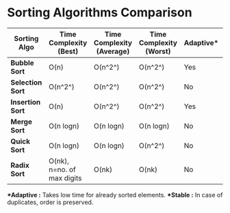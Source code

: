# Sorting Algorithms Comparison

| Sorting Algo       | Time Complexity (Best)     | Time Complexity (Average) | Time Complexity (Worst) | Adaptive\* | Stable\* | Space Complexity   |
| ------------------ | -------------------------- | ------------------------- | ----------------------- | ---------- | -------- | ------------------ |
| **Bubble Sort**    | O(n)                       | O(n^2^)                   | O(n^2^)                 | Yes        | Yes      | O(1)               |
| **Selection Sort** | O(n^2^)                    | O(n^2^)                   | O(n^2^)                 | No         | Yes      | O(1)               |
| **Insertion Sort** | O(n)                       | O(n^2^)                   | O(n^2^)                 | Yes        | Yes      | O(1)               |
| **Merge Sort**     | O(n logn)                  | O(n logn)                 | O(n logn)               | No         | Yes      | O(n + logn) ~ O(n) |
| **Quick Sort**     | O(n logn)                  | O(n logn)                 | O(n^2^)                 | No         | No       | O(logn)            |
| **Radix Sort**     | O(nk), n=no. of max digits | O(nk)                     | O(nk)                   | No         | Yes      | O(n+k)             |

**\*Adaptive :** Takes low time for already sorted elements.
**\*Stable :** In case of duplicates, order is preserved.
